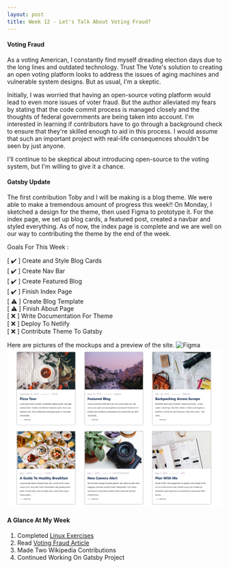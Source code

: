 ```yaml
---
layout: post
title: Week 12 - Let's Talk About Voting Fraud?
---
```


<!-- Read this article: https://opensource.com/article/19/9/voting-fraud-open-source-solution? and write your thoughts about it  -->
#### Voting Fraud
As a voting American, I constantly find myself dreading election days due to the long lines and outdated technology. Trust The Vote's solution to creating an open voting platform looks to address the issues of aging machines and vulnerable system designs. But as usual, I'm a skeptic.

Initially, I was worried that having an open-source voting platform would lead to even more issues of voter fraud. But the author alleviated my fears by stating that the code commit process is managed closely and the thoughts of federal governments are being taken into account. I'm interested in learning if contributors have to go through a background check to ensure that they're skilled enough to aid in this process. I would assume that such an important project with real-life consequences shouldn't be seen by just anyone.

I'll continue to be skeptical about introducing open-source to the voting system, but I'm willing to give it a chance.

<!-- Continue to chronicle your progress on your project contributions. -->
#### Gatsby Update
The first contribution Toby and I will be making is a blog theme. We were able to make a tremendous amount of progress this week!! On Monday, I sketched a design for the theme, then used Figma to prototype it. For the index page, we set up blog cards, a featured post, created a navbar and styled everything. As of now, the index page is complete and we are well on our way to contributing the theme by the end of the week.

Goals For This Week :

[ ✔️ ] Create and Style Blog Cards <br/>
[ ✔️ ] Create Nav Bar <br/>
[ ✔️ ] Create Featured Blog <br/>
[ ✔️ ] Finish Index Page <br/>
[ ⚠️ ] Create Blog Template <br/>
[ ⚠️ ] Finish About Page <br/>
[ ❌ ] Write Documentation For Theme <br/>
[ ❌ ] Deploy To Netlify <br/>
[ ❌ ] Contribute Theme To Gatsby <br/>

Here are pictures of the mockups and a preview of the site.
![Figma](https://i.ibb.co/8N9dnRs/blog-figma.png)
![Blog Cards Preview](https://raw.githubusercontent.com/hunter-college-ossd-fall-2019/giocare-weekly/gh-pages/_posts/images/blog-cards%20preview.PNG)


#### A Glance At My Week
1. Completed [Linux Exercises]
3. Read [Voting Fraud Article]
4. Made Two Wikipedia Contributions
5. Continued Working On Gatsby Project



<!-- L I N K S -->
[Linux Exercises]:http://www.compsci.hunter.cuny.edu/~sweiss/course_materials/csci395.86/slides/linux_command_tutorial_01.html#81

[Voting Fraud Article]:https://opensource.com/article/19/9/voting-fraud-open-source-solution?

